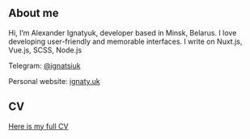 ## About me

Hi, I’m Alexander Ignatyuk, developer based in Minsk, Belarus. I love developing user-friendly and memorable interfaces. I write on Nuxt.js, Vue.js, SCSS, Node.js

Telegram: [@ignatsiuk](https://t.me/ignatsiuk)

Personal website: [ignaty.uk](https://ignaty.uk)

## CV

[Here is my full CV](https://ignaty.uk/resume)
